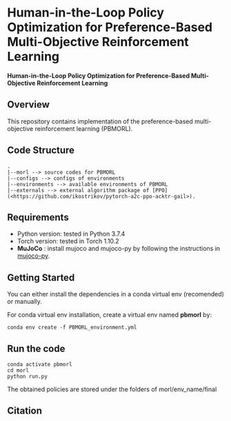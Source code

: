 # Human-in-the-Loop Policy Optimization for Preference-Based Multi-Objective Reinforcement Learning

**Human-in-the-Loop Policy Optimization for Preference-Based Multi-Objective Reinforcement Learning**


## Overview
This repository contains implementation of the preference-based multi-objective reinforcement learning (PBMORL).

## Code Structure
```
.
|--morl --> source codes for PBMORL
|--configs --> configs of environments
|--environments --> available environments of PBMORL
|--externals --> external algorithm package of [PPO](<https://github.com/ikostrikov/pytorch-a2c-ppo-acktr-gail>).
```

## Requirements
- Python version: tested in Python 3.7.4
- Torch version: tested in Torch 1.10.2
- **MuJoCo** : install mujoco and mujoco-py by following the instructions in [mujoco-py](<https://github.com/openai/mujoco-py>).

## Getting Started
You can either install the dependencies in a conda virtual env (recomended) or manually. 

For conda virtual env installation, create a virtual env named **pbmorl** by:

```
conda env create -f PBMORL_environment.yml
```

## Run the code
```
conda activate pbmorl
cd morl
python run.py
```
The obtained policies are stored under the folders of morl/env_name/final

## Citation
